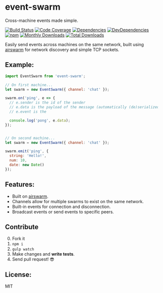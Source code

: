 # event-swarm

Cross-machine events made simple.

[![Build Status](https://img.shields.io/travis/JimmyBoh/event-swarm/master.svg?style=flat-square)](https://travis-ci.org/JimmyBoh/event-swarm)
[![Code Coverage](https://img.shields.io/coveralls/JimmyBoh/event-swarm/master.svg?style=flat-square)](https://coveralls.io/github/JimmyBoh/event-swarm?branch=master)
[![Dependencies](https://img.shields.io/david/JimmyBoh/event-swarm.svg?style=flat-square)](https://david-dm.org/JimmyBoh/event-swarm)
[![DevDependencies](https://img.shields.io/david/dev/JimmyBoh/event-swarm.svg?style=flat-square)](https://david-dm.org/JimmyBoh/event-swarm?type=dev)
[![npm](https://img.shields.io/npm/v/event-swarm.svg?style=flat-square)](https://www.npmjs.com/package/event-swarm)
[![Monthly Downloads](https://img.shields.io/npm/dm/event-swarm.svg?style=flat-square)](https://www.npmjs.com/package/event-swarm)
[![Total Downloads](https://img.shields.io/npm/dt/event-swarm.svg?style=flat-square)](https://www.npmjs.com/package/event-swarm)


Easily send events across machines on the same network, built using [airswarm][1] for network discovery and simple TCP sockets.


## Example:

```js
import EventSwarm from 'event-swarm';

// On first machine...
let swarm = new EventSwarm({ channel: 'chat' });

swarm.on('ping', e => {
  // e.sender is the id of the sender
  // e.data is the payload of the message (automatically (de)serialized)...
  // e.event is the 

  console.log('pong', e.data);
});


// On second machine...
let swarm = new EventSwarm({ channel: 'chat' });

swarm.emit('ping', {
  string: 'Hello!',
  num: 10,
  date: new Date()
});

```


## Features:
 - Built on [airswarm][1].
 - Channels allow for multiple swarms to exist on the same network.
 - Built-in events for connection and disconnection.
 - Broadcast events or send events to specific peers.
 
## Contribute
 
 0. Fork it
 1. `npm i`
 2. `gulp watch`
 3. Make changes and **write tests**.
 4. Send pull request! :sunglasses:
 
## License:
 
MIT


[1]: https://github.com/mafintosh/airswarm